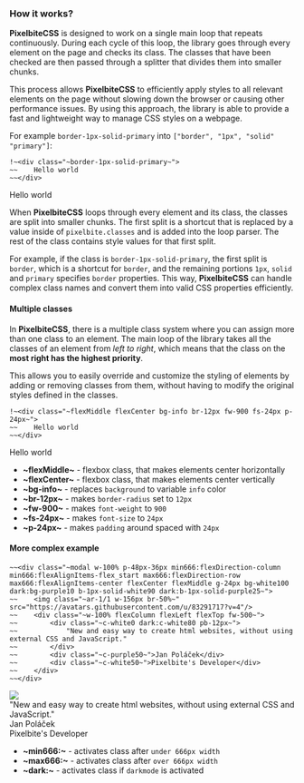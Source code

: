 ### How it works?
**PixelbiteCSS** is designed to work on a single main loop that repeats continuously. During each cycle of this loop, the library goes through every element on the page and checks its class. The classes that have been checked are then passed through a splitter that divides them into smaller chunks.

This process allows __PixelbiteCSS__ to efficiently apply styles to all relevant elements on the page without slowing down the browser or causing other performance issues. By using this approach, the library is able to provide a fast and lightweight way to manage CSS styles on a webpage.

For example `border-1px-solid-primary` into `["border", "1px", "solid" "primary"]`:
```
!~<div class="~border-1px-solid-primary~">
~~    Hello world
~~</div>
```
<div class="border-1px-solid-primary">
    Hello world
</div>

When **PixelbiteCSS** loops through every element and its class, the classes are split into smaller chunks. The first split is a shortcut that is replaced by a value inside of `pixelbite.classes` and is added into the loop parser. The rest of the class contains style values for that first split.

For example, if the class is `border-1px-solid-primary`, the first split is `border`, which is a shortcut for `border`, and the remaining portions `1px`, `solid` and `primary` specifies `border` properties. This way, **PixelbiteCSS** can handle complex class names and convert them into valid CSS properties efficiently.

#### Multiple classes
In **PixelbiteCSS**, there is a multiple class system where you can assign more than one class to an element. The main loop of the library takes all the classes of an element from _left to right_, which means that the class on the __most right has the highest priority__.

This allows you to easily override and customize the styling of elements by adding or removing classes from them, without having to modify the original styles defined in the classes.
```
!~<div class="~flexMiddle flexCenter bg-info br-12px fw-900 fs-24px p-24px~">
~~    Hello world
~~</div>
```
<div class="flexMiddle flexCenter bg-info br-12px fw-900 fs-24px p-24px">Hello world</div>

- **~flexMiddle~** - flexbox class, that makes elements center horizontally
- **~flexCenter~** - flexbox class, that makes elements center vertically
- **~bg-info~** - replaces `background` to variable `info` color
- **~br-12px~** - makes `border-radius` set to `12px`
- **~fw-900~** - makes `font-weight` to `900`
- **~fs-24px~** - makes `font-size` to `24px`
- **~p-24px~** - makes `padding` around spaced with `24px`

#### More complex example
```
~~<div class="~modal w-100% p-48px-36px min666:flexDirection-column min666:flexAlignItems-flex_start max666:flexDirection-row max666:flexAlignItems-center flexCenter flexMiddle g-24px bg-white100 dark:bg-purple10 b-1px-solid-white90 dark:b-1px-solid-purple25~">
~~    <img class="~ar-1/1 w-156px br-50%~" src="https://avatars.githubusercontent.com/u/83291717?v=4"/>
~~    <div class="~w-100% flexColumn flexLeft flexTop fw-500~">
~~        <div class="~c-white0 dark:c-white80 pb-12px~">
~~            "New and easy way to create html websites, without using external CSS and JavaScript."
~~        </div>
~~        <div class="~c-purple50~">Jan Poláček</div>
~~        <div class="~c-white50~">Pixelbite's Developer</div>
~~    </div>
~~</div>
```
<div class="w-100%">
    <div class="modal w-100% p-48px-36px min666:flexDirection-column min666:flexAlignItems-flex_start max666:flexDirection-row max666:flexAlignItems-center flexCenter flexMiddle g-24px bg-white100 dark:bg-purple10 b-1px-solid-white90 dark:b-1px-solid-purple25">
        <img class="ar-1/1 w-156px br-50%" src="https://avatars.githubusercontent.com/u/83291717?v=4"/>
        <div class="w-100% flexColumn flexLeft flexTop fw-500">
            <div class="c-white0 dark:c-white80 pb-12px">
                "New and easy way to create html websites, without using external CSS and JavaScript."
            </div>
            <div class="c-purple50">Jan Poláček</div>
            <div class="c-white50">Pixelbite's Developer</div>
        </div>
    </div>
</div>

- **~min666:~** - activates class after `under 666px width`
- **~max666:~** - activates class after `over 666px width`
- **~dark:~** - activates class if `darkmode` is activated
